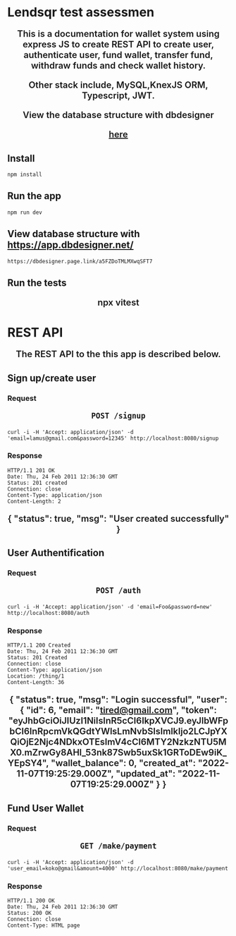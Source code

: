 # Lendsqr test assessmen

This is a documentation for wallet system using express JS to create REST
API to create user, authenticate user, fund wallet, transfer fund, withdraw funds and check wallet history.

Other stack include, MySQL,KnexJS ORM, Typescript, JWT. <br/>

View the database structure with dbdesigner <p><a href="https://dbdesigner.page.link/a5FZDoTMLMXwqSFT7">here</a></p>

## Install

    npm install

## Run the app

    npm run dev

## View database structure with https://app.dbdesigner.net/

    https://dbdesigner.page.link/a5FZDoTMLMXwqSFT7

## Run the tests

npx vitest

# REST API

The REST API to the this app is described below.

## Sign up/create user

### Request

`POST /signup`

    curl -i -H 'Accept: application/json' -d 'email=lamus@gmail.com&password=12345' http://localhost:8080/signup

### Response

    HTTP/1.1 201 OK
    Date: Thu, 24 Feb 2011 12:36:30 GMT
    Status: 201 created
    Connection: close
    Content-Type: application/json
    Content-Length: 2

{
"status": true,
"msg": "User created successfully"
}

## User Authentification

### Request

`POST /auth`

    curl -i -H 'Accept: application/json' -d 'email=Foo&password=new' http://localhost:8080/auth

### Response

    HTTP/1.1 200 Created
    Date: Thu, 24 Feb 2011 12:36:30 GMT
    Status: 201 Created
    Connection: close
    Content-Type: application/json
    Location: /thing/1
    Content-Length: 36

{
"status": true,
"msg": "Login successful",
"user": {
"id": 6,
"email": "tired@gmail.com",
"token": "eyJhbGciOiJIUzI1NiIsInR5cCI6IkpXVCJ9.eyJlbWFpbCI6InRpcmVkQGdtYWlsLmNvbSIsImlkIjo2LCJpYXQiOjE2Njc4NDkxOTEsImV4cCI6MTY2NzkzNTU5MX0.mZrwGy8AHl_53nk87Swb5uxSk1GRToDEw9iK_YEpSY4",
"wallet_balance": 0,
"created_at": "2022-11-07T19:25:29.000Z",
"updated_at": "2022-11-07T19:25:29.000Z"
}
}

## Fund User Wallet

### Request

`GET /make/payment`

    curl -i -H 'Accept: application/json' -d 'user_email=koko@gmail&amount=4000' http://localhost:8080/make/payment

### Response

    HTTP/1.1 200 OK
    Date: Thu, 24 Feb 2011 12:36:30 GMT
    Status: 200 OK
    Connection: close
    Content-Type: HTML page

<html>
  <head>
    <meta charset="UTF-8" />
    <meta name="viewport" content="width=device-width, initial-scale=1.0" />
    <title>Receive Payment</title>
    <style>
      input[type="text"],
      select {
        width: 100%;
        padding: 12px 20px;
        margin: 8px 0;
        display: inline-block;
        border: 1px solid #ccc;
        border-radius: 4px;
        box-sizing: border-box;
      }

      input[type="submit"] {
        width: 100%;
        background-color: #4caf50;
        color: white;
        padding: 14px 20px;
        margin: 8px 0;
        border: none;
        border-radius: 4px;
        cursor: pointer;
      }

      input[type="submit"]:hover {
        background-color: #45a049;
      }

      div {
        border-radius: 5px;
        background-color: #f2f2f2;
        padding: 20px;
      }

      button {
        padding: 9px 14px 9px 14px;
        background-color: #fb9129;
        color: white;
        font-weight: 600;
        font-size: 13px;
        border-radius: 6px;
        margin-top: 10px;
        border: none;
      }
      button:hover {
        background-color: #fda348;
        color: white;
      }
      p {
        font-size: 20px;
        font-weight: 600;
        text-align: center;
      }
    </style>

  </head>

  <p>Proceed to complete payment</p>

  <div>
    <script src="https://checkout.flutterwave.com/v3.js"></script>
    <form>
      <label for="name">Name</label>
      <input type="text" id="name" name="name" placeholder="Your name.." />
      <label for="email">Email</label>
      <input type="text" id="email" name="email" placeholder="Your email.." />
      <label for="phone">Phone</label>
      <input type="text" id="phone" name="phone" placeholder="Your number.." />
      <label for="amount">Amount</label>
      <input
        type="text"
        id="amount"
        name="amount"
        placeholder="Enter amount.."
      />
      <button type="button" id="start-payment-button" onclick="makePayment()">
        Pay Now
      </button>
    </form>
  </div>

</html>

## Transfer Fund

### Request

`Post /transfer/funds`

    curl -i -H 'Accept: application/json' -d 'sender_email=Foo@gmail.com&receiver=new@gmail.com&amount=200' http://localhost:8080/transfer/fund

### Response

    HTTP/1.1 200 OK
    Date: Thu, 24 Feb 2011 12:36:30 GMT
    Status: 200 N
    Connection: close
    Content-Type: application/json
    Content-Length: 35

{
"status": true,
"msg": "Fund transfered to etubaba@gmail.com successfully"
}

## Withdraw fund from wallet

### Request

`POST /wallet/witdrawer`

    curl -i -H 'Accept: application/json' -d 'user_email=Bar@gmail.com&amount=400' http://localhost:8080/withdrawer/funds

### Response

    HTTP/1.1 200 OK
    Date: Thu, 24 Feb 2011 12:36:31 GMT
    Status: 200
    Connection: close
    Content-Type: application/json
    Content-Length: 35

{
"status": true,
"msg": "Withdraw completed successfully"
}

## Get Transaction History

### Request

`Post /user/wallet/history`

    curl -i -H 'Accept: application/json' -d 'user_email=Bar@gmail.com' http://localhost:3000/user/wallet/history

### Response

    HTTP/1.1 200 OK
    Date: Thu, 24 Feb 2011 12:36:31 GMT
    Status: 200 OK
    Connection: close
    Content-Type: application/json
    Content-Length: 40

{
"status": true,
"data": [
{
"id": 1,
"sender": "jamesjaga@gmail.com",
"action": "Fund wallet balance",
"amount": 1000,
"receiver": null,
"created_at": "2022-11-05T08:22:16.000Z",
"updated_at": "2022-11-05T08:22:16.000Z"
},
{
"id": 2,
"sender": "jamesjaga@gmail.com",
"action": "Transfer funds",
"amount": 500,
"receiver": "etubaba@gmail.com",
"created_at": "2022-11-05T08:24:35.000Z",
"updated_at": "2022-11-05T08:24:35.000Z"
}
]
}

## When url does not exist

### Request

`PUT /nowhere/`

    curl -i -H 'Accept: application/json'  http://localhost:3000/wrongURL

### Response

    HTTP/1.1 404 not found
    Date: Thu, 24 Feb 2011 12:36:31 GMT
    Status: 404 not found
    Connection: close
    Content-Type: application/json
    Content-Length: 41

    {"id":1,"name":"Foo","status":"changed2"}

    ## When url does not exist

## When token is invalid or not available

### Request

`GET /wallet/balance/{wallet number or user email}`

    curl -i -H 'Accept: application/json'  http://localhost:3000//wallet/balance/{wallet number or user email}

### Response

    HTTP/1.1 401 unauthorized
    Date: Thu, 24 Feb 2011 12:36:31 GMT
    Status: 401 not found
    Connection: close
    Content-Type: application/json
    Content-Length: 41

{
"statusCode": 401,
"message": "Authorized Needed"
}
